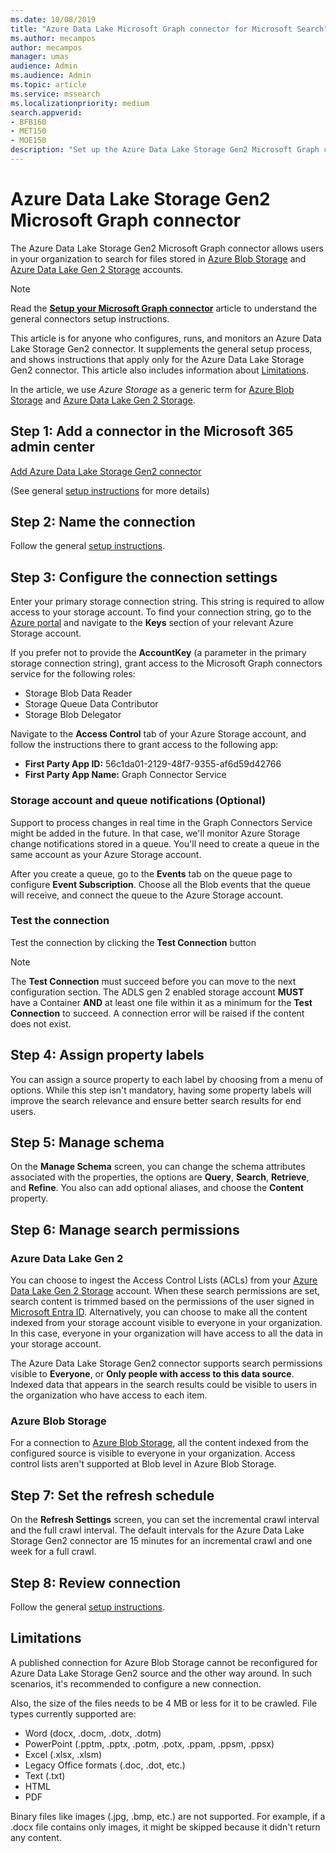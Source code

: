 ```yaml
---
ms.date: 10/08/2019
title: "Azure Data Lake Microsoft Graph connector for Microsoft Search"
ms.author: mecampos
author: mecampos
manager: umas
audience: Admin
ms.audience: Admin
ms.topic: article
ms.service: mssearch
ms.localizationpriority: medium
search.appverid:
- BFB160
- MET150
- MOE150
description: "Set up the Azure Data Lake Storage Gen2 Microsoft Graph connector for Microsoft Search"
---
```

<!---Previous ms.author: monaray --->

# Azure Data Lake Storage Gen2 Microsoft Graph connector

The Azure Data Lake Storage Gen2 Microsoft Graph connector allows users in your organization to search for files stored in [Azure Blob Storage](/azure/storage/blobs/storage-blobs-introduction) and [Azure Data Lake Gen 2 Storage](/azure/storage/blobs/data-lake-storage-introduction) accounts.

> [!NOTE]
> Read the [**Setup your Microsoft Graph connector**](configure-connector.md) article to understand the general connectors setup instructions.

This article is for anyone who configures, runs, and monitors an Azure Data Lake Storage Gen2 connector. It supplements the general setup process, and shows instructions that apply only for the Azure Data Lake Storage Gen2 connector. This article also includes information about [Limitations](#limitations).

In the article, we use *Azure Storage* as a generic term for [Azure Blob Storage](/azure/storage/blobs/storage-blobs-introduction) and [Azure Data Lake Gen 2 Storage](/azure/storage/blobs/data-lake-storage-introduction).

## Step 1: Add a connector in the Microsoft 365 admin center

[Add Azure Data Lake Storage Gen2 connector](https://admin.microsoft.com/adminportal/home#/MicrosoftSearch/Connectors/add?ms_search_referrer=MicrosoftSearchDocs_ADLSGen2&type=ADLSGen2)

(See general [setup instructions](./configure-connector.md) for more details)
<!---If the above phrase does not apply, delete it and insert specific details for your data source that are different from general setup instructions.-->

## Step 2: Name the connection

Follow the general [setup instructions](./configure-connector.md).
<!---If the above phrase does not apply, delete it and insert specific details for your data source that are different from general setup instructions.-->

## Step 3: Configure the connection settings

Enter your primary storage connection string. This string is required to allow access to your storage account. To find your connection string, go to the [Azure portal](https://ms.portal.azure.com/#home) and navigate to the **Keys** section of your relevant Azure Storage account.

If you prefer not to provide the **AccountKey** (a parameter in the primary storage connection string), grant access to the Microsoft Graph connectors service for the following roles:

* Storage Blob Data Reader
* Storage Queue Data Contributor
* Storage Blob Delegator

Navigate to the **Access Control** tab of your Azure Storage account, and follow the instructions there to grant access to the following app:

* **First Party App ID:** 56c1da01-2129-48f7-9355-af6d59d42766
* **First Party App Name:** Graph Connector Service

### Storage account and queue notifications (Optional)

Support to process changes in real time in the Graph Connectors Service might be added in the future. In that case, we'll monitor Azure Storage change notifications stored in a queue. You'll need to create a queue in the same account as your Azure Storage account.

After you create a queue, go to the **Events** tab on the queue page to configure **Event Subscription**. Choose all the Blob events that the queue will receive, and connect the queue to the Azure Storage account.

### Test the connection

Test the connection by clicking the **Test Connection** button

> [!NOTE]
> The **Test Connection** must succeed before you can move to the next configuration section. The ADLS gen 2 enabled storage account **MUST** have a Container **AND** at least one file within it as a minimum for the **Test Connection** to succeed. A connection error will be raised if the content does not exist.

## Step 4: Assign property labels

You can assign a source property to each label by choosing from a menu of options. While this step isn't mandatory, having some property labels will improve the search relevance and ensure better search results for end users.

## Step 5: Manage schema

On the **Manage Schema** screen, you can change the schema attributes associated with the properties, the options are **Query**, **Search**, **Retrieve**, and **Refine**. You also can add optional aliases, and choose the **Content** property.

## Step 6: Manage search permissions

### Azure Data Lake Gen 2

You can choose to ingest the Access Control Lists (ACLs) from your [Azure Data Lake Gen 2 Storage](/azure/storage/blobs/data-lake-storage-introduction) account. When these search permissions are set, search content is trimmed based on the permissions of the user signed in [Microsoft Entra ID](/azure/active-directory/). Alternatively, you can choose to make all the content indexed from your storage account visible to everyone in your organization. In this case, everyone in your organization will have access to all the data in your storage account.

The Azure Data Lake Storage Gen2 connector supports search permissions visible to **Everyone**, or **Only people with access to this data source**. Indexed data that appears in the search results could be visible to users in the organization who have access to each item.

### Azure Blob Storage

For a connection to [Azure Blob Storage](/azure/storage/blobs/storage-blobs-introduction), all the content indexed from the configured source is visible to everyone in your organization. Access control lists aren't supported at Blob level in Azure Blob Storage.

## Step 7: Set the refresh schedule

On the **Refresh Settings** screen, you can set the incremental crawl interval and the full crawl interval. The default intervals for the Azure Data Lake Storage Gen2 connector are 15 minutes for an incremental crawl and one week for a full crawl.

## Step 8: Review connection

Follow the general [setup instructions](./configure-connector.md).
<!---If the above phrase does not apply, delete it and insert specific details for your data source that are different from general setup instructions.-->

<!---## Troubleshooting-->
<!---Insert troubleshooting recommendations for this data source-->

## Limitations

A published connection for Azure Blob Storage cannot be reconfigured for Azure Data Lake Storage Gen2 source and the other way around. In such scenarios, it's recommended to configure a new connection.

Also, the size of the files needs to be 4 MB or less for it to be crawled. File types currently supported are:

* Word (docx, .docm, .dotx, .dotm)
* PowerPoint (.pptm, .pptx, .potm, .potx, .ppam, .ppsm, .ppsx)
* Excel (.xlsx, .xlsm)
* Legacy Office formats (.doc, .dot, etc.)
* Text (.txt)
* HTML
* PDF

Binary files like images (.jpg, .bmp, etc.) are not supported. For example, if a .docx file contains only images, it might be skipped because it didn't return any content.
